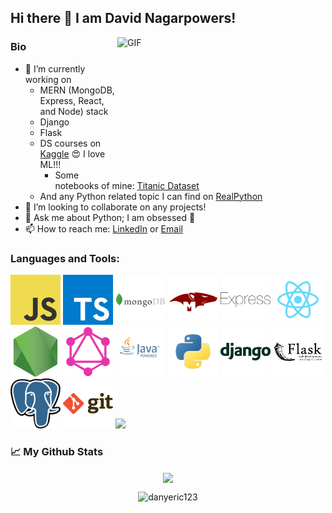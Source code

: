 ## Hi there 👋 I am David Nagarpowers!

<img align="right" alt="GIF" src="https://github.com/abhisheknaiidu/abhisheknaiidu/blob/master/code.gif?raw=true" width="333" height="213" />

### Bio
- 🌱 I’m currently working on
  -  MERN (MongoDB, Express, React, and Node) stack
  -  Django
  -  Flask
  -  DS courses on [Kaggle](https://www.kaggle.com/davidnagarpowers/code) :heart_eyes: I love ML!!!
      -  Some notebooks of mine: [Titanic Dataset](https://www.kaggle.com/davidnagarpowers/titanic-eda-1?scriptVersionId=66230741)
  -  And any Python related topic I can find on [RealPython](https://realpython.com/)
- 👯 I’m looking to collaborate on any projects!
- 💬 Ask me about Python; I am obsessed :zany_face:
- 📫 How to reach me: [LinkedIn](https://www.linkedin.com/in/david-nagarpowers) or [Email](mailto:dnagarpowers@gmail.com?subject=[GitHub]%20Reaching%20Out)

### Languages and Tools:

<code><img height="80" src="https://raw.githubusercontent.com/github/explore/80688e429a7d4ef2fca1e82350fe8e3517d3494d/topics/javascript/javascript.png"></code>
<code><img height="80" src="https://raw.githubusercontent.com/github/explore/80688e429a7d4ef2fca1e82350fe8e3517d3494d/topics/typescript/typescript.png"></code>
<code><img height="80" src="https://raw.githubusercontent.com/github/explore/80688e429a7d4ef2fca1e82350fe8e3517d3494d/topics/mongodb/mongodb.png"></code>
<code><img height="80" src="https://raw.githubusercontent.com/github/explore/80688e429a7d4ef2fca1e82350fe8e3517d3494d/topics/mongoose/mongoose.png"></code>
<code><img height="80" src="https://raw.githubusercontent.com/github/explore/80688e429a7d4ef2fca1e82350fe8e3517d3494d/topics/express/express.png"></code>
<code><img height="80" src="https://raw.githubusercontent.com/github/explore/80688e429a7d4ef2fca1e82350fe8e3517d3494d/topics/react/react.png"></code>
<code><img height="80" src="https://raw.githubusercontent.com/github/explore/80688e429a7d4ef2fca1e82350fe8e3517d3494d/topics/nodejs/nodejs.png"></code>
<span><img height="80" src="https://raw.githubusercontent.com/github/explore/80688e429a7d4ef2fca1e82350fe8e3517d3494d/topics/graphql/graphql.png"></span>
<code><img height="80" src="https://raw.githubusercontent.com/github/explore/80688e429a7d4ef2fca1e82350fe8e3517d3494d/topics/java/java.png"></code>
<code><img height="80" src="https://raw.githubusercontent.com/github/explore/80688e429a7d4ef2fca1e82350fe8e3517d3494d/topics/python/python.png"></code>
<code><img height="80" src="https://raw.githubusercontent.com/github/explore/80688e429a7d4ef2fca1e82350fe8e3517d3494d/topics/django/django.png"></code>
<code><img height="80" src="https://raw.githubusercontent.com/github/explore/80688e429a7d4ef2fca1e82350fe8e3517d3494d/topics/flask/flask.png"></code>
<code><img height="80" src="https://raw.githubusercontent.com/github/explore/80688e429a7d4ef2fca1e82350fe8e3517d3494d/topics/postgresql/postgresql.png"></code>
<code><img height="80" src="https://raw.githubusercontent.com/github/explore/80688e429a7d4ef2fca1e82350fe8e3517d3494d/topics/git/git.png"></code>
<code><img src="https://user-images.githubusercontent.com/5464276/148835226-2b1a2d15-841c-4810-b1e6-91da3d0350b2.png" height=90 ></code>

### 📈 My Github Stats
<p align="center"><a href="https://github.com/danyeric123/danyeric123">
  <img align="center" src="https://github-readme-stats.vercel.app/api/top-langs/?username=danyeric123&hide=html,css,jupyter notebook, ejs&title_color=ffffff&text_color=c9cacc&icon_color=2bbc8a&bg_color=1d1f21&langs_count=7" />
</a>
<p align="center"> <img src="https://github-readme-stats.vercel.app/api?username=danyeric123&show_icons=true&theme=gotham" alt="danyeric123" />
